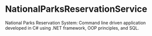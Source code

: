 # NationalParksReservationService
National Parks Reservation System: Command line driven application developed in C# using .NET framework, OOP principles, and SQL.
